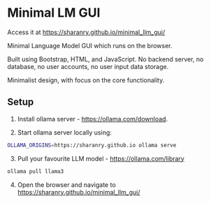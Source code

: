 # Minimal LM GUI

Access it at https://sharanry.github.io/minimal_llm_gui/

Minimal Language Model GUI which runs on the browser. 

Built using Bootstrap, HTML, and JavaScript. No backend server, no database, no user accounts, no user input data storage.

Minimalist design, with focus on the core functionality.


## Setup

1. Install ollama server - https://ollama.com/download.

2. Start ollama server locally using:
```bash
OLLAMA_ORIGINS=https://sharanry.github.io ollama serve
```

3. Pull your favourite LLM model - https://ollama.com/library
```bash
ollama pull llama3
```

4. Open the browser and navigate to https://sharanry.github.io/minimal_llm_gui/


